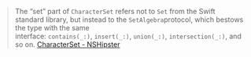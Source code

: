 >The “set” part of `CharacterSet` refers not to `Set` from the Swift standard library, but instead to the `SetAlgebra`protocol, which bestows the type with the same interface: `contains(_:)`, `insert(_:)`, `union(_:)`, `intersection(_:)`, and so on.
>[CharacterSet - NSHipster](https://nshipster.com/characterset/)